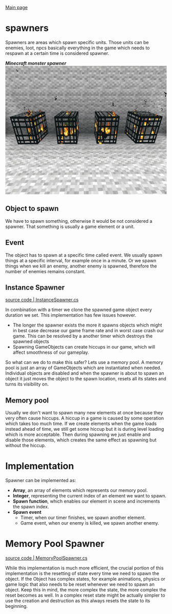 [Main page](../../readme.md)

# spawners
Spawners are areas which spawn specific units. Those units can be enemies, loot, npcs basically everything in the game which needs to respawn at a certain time is considered spawner. 

***Minecraft monster spawner***\
<img src="../../img/minecraft_spawners.webp" alt="minecraft" height="400"/>
## Object to spawn
We have to spawn something, otherwise it would be not considered a spawner.
That something is usually a game element or a unit.

## Event
The object has to spawn at a specific time called event.
We usually spawn things at a specific interval, for example once in a minute.
Or we spawn things when we kill an enemy, another enemy is spawned, therefore
the number of enemies remains constant.

## Instance Spawner

[source code | InstanceSpawner.cs](../Unity/Assets/Spawner/InstanceSpawner.cs)

In combination with a timer we clone the spawned game object every duration we set. 
This implementation has few issues however.

- The longer the spawner exists the more it spawns objects which might in best case decrease our game frame rate and in worst case crash our game. This can be resolved by a another timer which destroys the spawned objects
- Spawning GameObjects can create hiccups in our game, which will affect smoothness of our gameplay.

So what can we do to make this safer? Lets use a memory pool.
A memory pool is just an array of GameObjects which are instantiated when needed. Individual objects are disabled and when the spawner is about to spawn an object it just moves the object to the spawn location, resets all its states and turns its visibility on.

## Memory pool
Usually we don't want to spawn many new elements at once because they very often cause hiccups. A hiccup in a game is caused by some operation which takes too much time. If we create elements when the game loads instead ahead of time, we still get some hiccup but it is during level loading which is more acceptable. Then during spawning we just enable and disable those elements, which creates the same effect as spawning but without the hiccup.

# Implementation
Spawner can be implemented as:
- **Array**, an array of elements which represents our memory pool.
- **Integer**, representing the current index of an element we want to spawn.
- **Spawn function**, which enables our element in scene and increments the spawn index.
- **Spawn event**
	- Timer, when our timer finishes, we spawn another element.
	- Game event, when our enemy is killed, we spawn another enemy.

# Memory Pool Spawner

[source code | MemoryPoolSpawner.cs](../Unity/Assets/Spawner/MemoryPoolSpawner.cs)

While this implementation is much more efficient, the crucial portion of this implementation is the resetting of state every time we need to spawn the object. 
If the Object has complex states, for example animations, physics or game logic that also needs to be reset whenever we need to spawn an object. 
Keep this in mind, the more complex the state, the more complex the reset becomes as well. In a complex reset state might be actually simpler to use the creation and destruction as this always resets the state to its beginning.